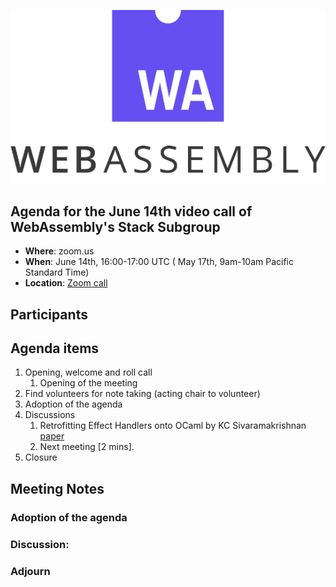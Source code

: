 ![WebAssembly logo](/images/WebAssembly.png)

## Agenda for the June 14th video call of WebAssembly's Stack Subgroup

- **Where**: zoom.us
- **When**:  June 14th, 16:00-17:00 UTC ( May 17th, 9am-10am Pacific Standard Time)
- **Location**: [Zoom call](https://zoom.us/j/91846860726?pwd=NVVNVmpvRVVFQkZTVzZ1dTFEcXgrdz09)


## Participants


## Agenda items

1. Opening, welcome and roll call
    1. Opening of the meeting
1. Find volunteers for note taking (acting chair to volunteer)
1. Adoption of the agenda
1. Discussions
   1. Retrofitting Effect Handlers onto OCaml by KC Sivaramakrishnan [paper](https://kcsrk.info/papers/retro-concurrency_pldi_21.pdf)
   1. Next meeting [2 mins].
1. Closure

## Meeting Notes

### Adoption of the agenda

### Discussion:

### Adjourn
